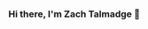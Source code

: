 ### Hi there, I'm Zach Talmadge 👋

<!--
**zachtalmadge/zachtalmadge** is a ✨ _special_ ✨ repository because its `README.md` (this file) appears on your GitHub profile.

Here are some ideas to get you started:

- 🔭 I’m currently going through the Flatiron School Software Engineering program
- 🌱 I’m currently learning how to set up back end servers with Python
- 🥅 Goals: Become a Senior Software Engineer
- ⭐️ Fun fact: I can play "Ode to Joy" on the dial keypad
